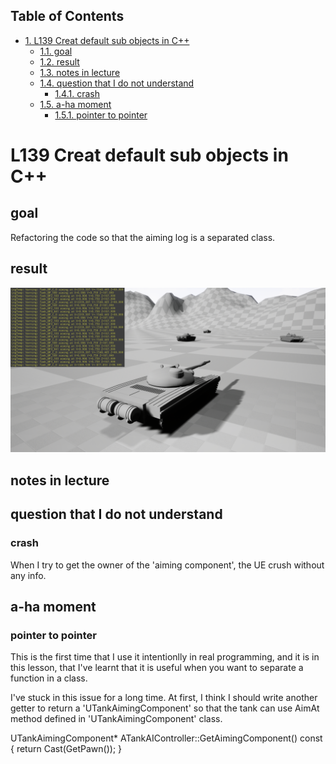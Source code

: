 <div id="table-of-contents">
<h2>Table of Contents</h2>
<div id="text-table-of-contents">
<ul>
<li><a href="#orgdebd7c6">1. L139 Creat default sub objects in C++</a>
<ul>
<li><a href="#orgdab1df7">1.1. goal</a></li>
<li><a href="#org2162189">1.2. result</a></li>
<li><a href="#orge7b7feb">1.3. notes in lecture</a></li>
<li><a href="#org509c028">1.4. question that I do not understand</a>
<ul>
<li><a href="#orgbcfaaf2">1.4.1. crash</a></li>
</ul>
</li>
<li><a href="#orgf0531f1">1.5. a-ha moment</a>
<ul>
<li><a href="#orgb8a609c">1.5.1. pointer to pointer</a></li>
</ul>
</li>
</ul>
</li>
</ul>
</div>
</div>

<a id="orgdebd7c6"></a>

# L139 Creat default sub objects in C++


<a id="orgdab1df7"></a>

## goal

Refactoring the code so that the aiming log is a separated class.


<a id="org2162189"></a>

## result

![img](Source/screenCapture/tankBodyOutPutCorrectAimingLocation.png)


<a id="orge7b7feb"></a>

## notes in lecture


<a id="org509c028"></a>

## question that I do not understand


<a id="orgbcfaaf2"></a>

### crash

When I try to get the owner of the 'aiming component', the UE
crush without any info.


<a id="orgf0531f1"></a>

## a-ha moment


<a id="orgb8a609c"></a>

### pointer to pointer

This is the first time that I use it intentionlly in real
programming, and it is in this lesson, that I've learnt that it is
useful when you want to separate a function in a class.

I've stuck in this issue for a long time. At first, I think I
should write another getter to return a 'UTankAimingComponent' so
that the tank can use AimAt method defined in
'UTankAimingComponent' class.

UTankAimingComponent* ATankAIController::GetAimingComponent() const
{
    return Cast<UTankAimingComponent>(GetPawn());
}


